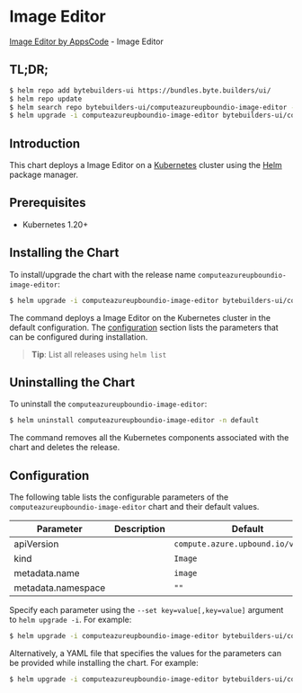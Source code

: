 # Image Editor

[Image Editor by AppsCode](https://byte.builders) - Image Editor

## TL;DR;

```bash
$ helm repo add bytebuilders-ui https://bundles.byte.builders/ui/
$ helm repo update
$ helm search repo bytebuilders-ui/computeazureupboundio-image-editor --version=v0.4.18
$ helm upgrade -i computeazureupboundio-image-editor bytebuilders-ui/computeazureupboundio-image-editor -n default --create-namespace --version=v0.4.18
```

## Introduction

This chart deploys a Image Editor on a [Kubernetes](http://kubernetes.io) cluster using the [Helm](https://helm.sh) package manager.

## Prerequisites

- Kubernetes 1.20+

## Installing the Chart

To install/upgrade the chart with the release name `computeazureupboundio-image-editor`:

```bash
$ helm upgrade -i computeazureupboundio-image-editor bytebuilders-ui/computeazureupboundio-image-editor -n default --create-namespace --version=v0.4.18
```

The command deploys a Image Editor on the Kubernetes cluster in the default configuration. The [configuration](#configuration) section lists the parameters that can be configured during installation.

> **Tip**: List all releases using `helm list`

## Uninstalling the Chart

To uninstall the `computeazureupboundio-image-editor`:

```bash
$ helm uninstall computeazureupboundio-image-editor -n default
```

The command removes all the Kubernetes components associated with the chart and deletes the release.

## Configuration

The following table lists the configurable parameters of the `computeazureupboundio-image-editor` chart and their default values.

|     Parameter      | Description |                    Default                    |
|--------------------|-------------|-----------------------------------------------|
| apiVersion         |             | <code>compute.azure.upbound.io/v1beta1</code> |
| kind               |             | <code>Image</code>                            |
| metadata.name      |             | <code>image</code>                            |
| metadata.namespace |             | <code>""</code>                               |


Specify each parameter using the `--set key=value[,key=value]` argument to `helm upgrade -i`. For example:

```bash
$ helm upgrade -i computeazureupboundio-image-editor bytebuilders-ui/computeazureupboundio-image-editor -n default --create-namespace --version=v0.4.18 --set apiVersion=compute.azure.upbound.io/v1beta1
```

Alternatively, a YAML file that specifies the values for the parameters can be provided while
installing the chart. For example:

```bash
$ helm upgrade -i computeazureupboundio-image-editor bytebuilders-ui/computeazureupboundio-image-editor -n default --create-namespace --version=v0.4.18 --values values.yaml
```
